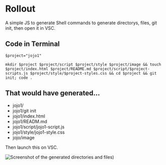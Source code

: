 # Rollout
A simple JS to generate Shell commands to generate directorys, files, git init, then open it in VSC.

## Code in Terminal
`$project="jojo1"`

`mkdir $project $project/script $project/style $project/image && touch $project/index.html $project/README.md $project/script/$project-scripts.js $project/style/$project-styles.css && cd $project && git init; code .`

## That would have generated...
- jojo1/
- jojo1/git init
- jojo1/index.html
- jojo1/READM.md
- jojo1/script/jojo1-script.js
- jojo1/style/jojo1-style.css
- jojo/image

Then launch this on VSC. 

![Screenshot of the generated directories and files](https://raw.githubusercontent.com/jsohndata/rollout/main/image/demo-screenshot.png))
